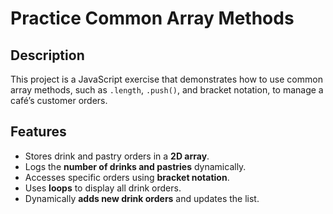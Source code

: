 # Practice Common Array Methods

## Description
This project is a JavaScript exercise that demonstrates how to use common array methods, such as `.length`, `.push()`, and bracket notation, to manage a café’s customer orders.

## Features
- Stores drink and pastry orders in a **2D array**.
- Logs the **number of drinks and pastries** dynamically.
- Accesses specific orders using **bracket notation**.
- Uses **loops** to display all drink orders.
- Dynamically **adds new drink orders** and updates the list.
